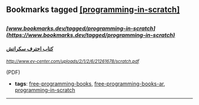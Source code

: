 ## Bookmarks tagged [[programming-in-scratch]](https://www.bookmarks.dev/search?q=[programming-in-scratch])

_<sup><sup>[www.bookmarks.dev/tagged/programming-in-scratch](https://www.bookmarks.dev/tagged/programming-in-scratch)</sup></sup>_
---
#### [كتاب احترف سكراتش](http://www.ev-center.com/uploads/2/1/2/6/21261678/scratch.pdf)
_<sup>http://www.ev-center.com/uploads/2/1/2/6/21261678/scratch.pdf</sup>_

(PDF)
* **tags**: [free-programming-books](../tagged/free-programming-books.md), [free-programming-books-ar](../tagged/free-programming-books-ar.md), [programming-in-scratch](../tagged/programming-in-scratch.md)
---
